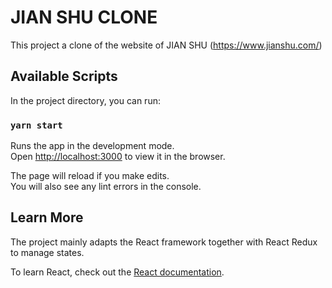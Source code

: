 # JIAN SHU CLONE

This project a clone of the website of JIAN SHU (https://www.jianshu.com/)

## Available Scripts

In the project directory, you can run:

### `yarn start`

Runs the app in the development mode.\
Open [http://localhost:3000](http://localhost:3000) to view it in the browser.

The page will reload if you make edits.\
You will also see any lint errors in the console.

## Learn More

The project mainly adapts the React framework together with React Redux to manage states.

To learn React, check out the [React documentation](https://reactjs.org/).


